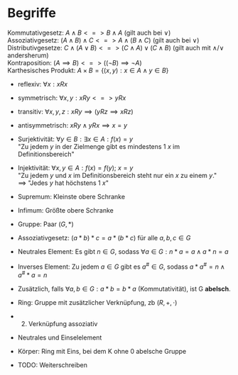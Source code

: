 # Begriffe
Kommutativgesetz: $A ∧ B <=> B ∧ A$                       (gilt auch bei ∨)  
Assoziativgesetz: $(A ∧ B) ∧ C <=> A ∧ (B ∧ C)$           (gilt auch bei ∨)  
Distributivgesetze: $C ∧ (A ∨ B) <=> (C ∧ A) ∨ (C ∧ B)$   (gilt auch mit ∧/∨ andersherum)  
Kontraposition: $(A \implies B) <=> ((¬B) \implies ¬A)$  
Karthesisches Produkt: $A × B = \{ (x, y) : x ∈ A ∧ y ∈ B \}$  

- reflexiv: $\forall x: x R x$  
- symmetrisch: $\forall x,y: x R y <=> y R x$  
- transitiv: $\forall x,y,z: x R y \implies (y R z \implies x R z)$   
- antisymmetrisch: $x R y \land y R x \implies x = y$

- Surjektivität: $\forall y \in B: \exists x \in A: f(x) = y$  
  "Zu jedem $y$ in der Zielmenge gibt es mindestens 1 $x$ im Definitionsbereich"
- Injektivität: $\forall x,y \in A: f(x) = f(y)$; $x = y$  
  "Zu jedem $y$ und $x$ im Definitionsbereich steht nur ein $x$ zu einem $y$."  
  $\implies$ "Jedes $y$ hat höchstens 1 $x$"

- Supremum: Kleinste obere Schranke 
- Infimum: Größte obere Schranke

- Gruppe: Paar $(G, *)$
- Assoziativgesetz: $(a * b) * c = a * (b * c)$ für alle $a, b, c \in G$
- Neutrales Element: Es gibt $n \in G$, sodass $\forall a \in G: n * a = a \land a * n = a$
- Inverses Element: Zu jedem $a \in G$ gibt es $a^\# \in G$, sodass $a * a^\# = n \land a^\# * a = n$
- Zusätzlich, falls $\forall a, b \in G: a * b = b * a$ (Kommutativität), ist G **abelsch**.

- Ring: Gruppe mit zusätzlicher Verknüpfung, zb $(R, +, \cdot)$
- 2. Verknüpfung assoziativ
- Neutrales und Einselelement

- Körper: Ring mit Eins, bei dem K ohne 0 abelsche Gruppe

- TODO: Weiterschreiben